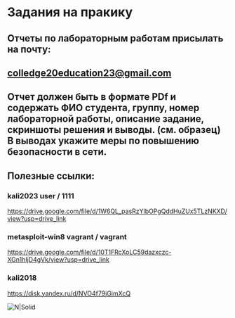 # Задания на пракику
## Отчеты по лабораторным работам присылать на почту:
## colledge20education23@gmail.com
## Отчет должен быть в формате PDf и содержать ФИО студента, группу, номер лабораторной работы, описание задание, скриншоты решения и выводы. (см. образец) В выводах укажите меры по повышению безопасности в сети.

## Полезные ссылки:
### kali2023 user / 1111
https://drive.google.com/file/d/1W6QL_pasRzYlbOPgQddHuZUx5TLzNKXD/view?usp=drive_link

### metasploit-win8 vagrant / vagrant 
https://drive.google.com/file/d/10T1FRcXoLC59dazxczc-XGn1hIjD4gVk/view?usp=drive_link

### kali2018
https://disk.yandex.ru/d/NVO4f79jGimXcQ

![N|Solid](https://mixnews.lv/wp-content/uploads/2023/04/1/2023-04-01-mixnews-img-4904.jpg)


